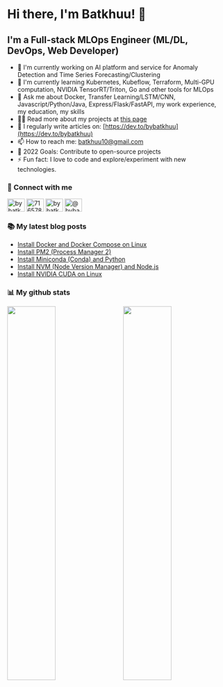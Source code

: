 # Hi there, I'm Batkhuu! 👋

## I'm a Full-stack MLOps Engineer (ML/DL, DevOps, Web Developer)

- 🔭 I'm currently working on AI platform and service for Anomaly Detection and Time Series Forecasting/Clustering
- 🌱 I'm currently learning Kubernetes, Kubeflow, Terraform, Multi-GPU computation, NVIDIA TensorRT/Triton, Go and other tools for MLOps
- 💬 Ask me about Docker, Transfer Learning/LSTM/CNN, Javascript/Python/Java, Express/Flask/FastAPI, my work experience, my education, my skills
- 👨‍💻 Read more about my projects at [this page](https://bybatkhuu.notion.site/Portfolio-c95b5cb82605426499e9f251218745eb)
- 📝 I regularly write articles on: [https://dev.to/bybatkhuu](https://dev.to/bybatkhuu)
- 📫 How to reach me: [batkhuu10@gmail.com](mailto:batkhuu10@gmail.com)
- 🥅 2022 Goals: Contribute to open-source projects
- ⚡ Fun fact: I love to code and explore/experiment with new technologies.

### 🔗 Connect with me

<p align="left">
<a href="https://linkedin.com/in/bybatkhuu" target="blank"><img align="center" src="https://raw.githubusercontent.com/rahuldkjain/github-profile-readme-generator/master/src/images/icons/Social/linked-in-alt.svg" alt="bybatkhuu" height="30" width="40" /></a>
<a href="https://stackoverflow.com/users/7165786" target="blank"><img align="center" src="https://raw.githubusercontent.com/rahuldkjain/github-profile-readme-generator/master/src/images/icons/Social/stack-overflow.svg" alt="7165786" height="30" width="40" /></a>
<a href="https://dev.to/bybatkhuu" target="blank"><img align="center" src="https://camo.githubusercontent.com/9b13cf00d4d07dcfee53663f62019ef576b7224822fe81dd4be7f94885db5496/68747470733a2f2f63646e2e6a7364656c6976722e6e65742f6e706d2f73696d706c652d69636f6e7340332e302e312f69636f6e732f6465762d646f742d746f2e737667" alt="bybatkhuu" height="30" width="40" /></a>
<a href="https://medium.com/@bybatkhuu" target="blank"><img align="center" src="https://raw.githubusercontent.com/rahuldkjain/github-profile-readme-generator/master/src/images/icons/Social/medium.svg" alt="@bybatkhuu" height="30" width="40" /></a>
</p>

### 📚 My latest blog posts
<!-- BLOG-POST-LIST:START -->
- [Install Docker and Docker Compose on Linux](https://dev.to/bybatkhuu/install-docker-and-docker-compose-on-linux-27m7)
- [Install PM2 &lpar;Process Manager 2&rpar;](https://dev.to/bybatkhuu/install-pm2-process-manager-2-4pdn)
- [Install Miniconda &lpar;Conda&rpar; and Python](https://dev.to/bybatkhuu/install-miniconda-conda-and-python-50o6)
- [Install NVM &lpar;Node Version Manager&rpar; and Node.js](https://dev.to/bybatkhuu/install-nvm-node-version-manager-and-nodejs-42h3)
- [Install NVIDIA CUDA on Linux](https://dev.to/bybatkhuu/install-nvidia-cuda-on-linux-1040)
<!-- BLOG-POST-LIST:END -->

### 📊 My github stats

<img align="left" width="47%" src="https://github-readme-stats.vercel.app/api?username=bybatkhuu&show_icons=true" />
<img align="right" width="47%" src="https://github-readme-stats.vercel.app/api/top-langs/?username=bybatkhuu&layout=compact" />
